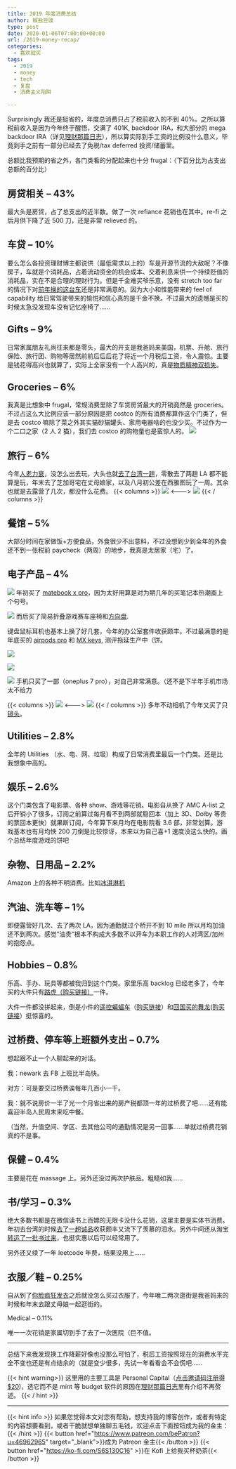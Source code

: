 ```yaml
---
title: 2019 年度消费总结
author: 椒盐豆豉
type: post
date: 2020-01-06T07:00:00+00:00
url: /2019-money-recap/
categories:
  - 喜欢就买
tags:
  - 2019
  - money
  - tech
  - 复盘
  - 消费主义陷阱

---
```

Surprisingly 我还是挺省的，年度总消费只占了税前收入的不到 40%。之所以算税前收入是因为今年终于醒悟，交满了 401K, backdoor IRA，和大部分的 mega backdoor IRA（详见[理财那篇日志](../personal-finance-for-dummies-in-us/)），所以算实际到手工资的比例没什么意义，毕竟到手之前有一部分已经去了免税/tax deferred 投资/储蓄里。

总额比我预期的省之外，各门类看的分配起来也十分 frugal：（下百分比为占支出总额的百分比）

## 房贷相关 – 43%

最大头是房贷，占了总支出的近半数。做了一次 refiance 花销也在其中。re-fi 之后月供下降了近 500 刀，还是非常 relieved 的。

## 车贷 – 10%

要么怎么各投资理财博主都说供（最低需求以上的）车是开源节流的大敌呢？不像房子，车就是个消耗品，占着流动资金的机会成本、交着利息来供一个持续贬值的消耗品，实在不是合理的理财行为。但是千金难买爷乐意，没有 stretch too far 的情况下对[前年换的这台车](../buying-car-decision-tree/)还是非常满意的。因为大小和性能带来的 feel of capability 给日常驾驶带来的愉悦和信心真的是千金不换。不过最大的遗憾是买的时候太急没发现车没有记忆座椅了……

## Gifts – 9%

日常家属朋友礼尚往来都是零头，最大的开支是我爸妈来美国，机票、升舱、旅行保险、旅行团、购物等居然前前后后后花了将近一个月税后工资，令人震惊。主要是钱花得高兴也就算了，实际上全家没有一个人高兴的，真是[物质精神双损失](https://www.douban.com/doulist/120720601/)。

## Groceries – 6%

我真是比想象中 frugal，常规消费里除了车贷房贷最大的开销竟然是 groceries。不过占这么大比例应该一部分原因是把 costco 的所有消费都算作这个门类了，但是去 costco 嘛除了菜之外其实猫砂猫罐头、家用电器啥的也没少买。不过作为一个二口之家（2 人 2 猫），我们去 costco 的购物量也是蛮惊人的。
![](https://media.douchi.space/douchi/media_attachments/files/110/456/906/909/738/678/original/1918f08614a5f5fc.png)

## 旅行 – 6%

今年[人老力衰](https://www.douban.com/people/mfcndw/status/2743091077/)，没怎么出去玩，大头也就[去了台湾一趟](../taipei-7-days/)，零散去了两趟 LA 都不能算是玩，年末去了芝加哥宅在丈母娘家，以及八月初公差在西雅图玩了一周。其余也就是去露营了几次，都没什么花费。
{{< columns >}}
![](https://media.douchi.space/douchi/media_attachments/files/110/456/907/667/593/552/original/7d2cac8144ff2f81.png)
<--->
![](https://media.douchi.space/douchi/media_attachments/files/110/456/908/148/457/670/original/73dfb4ba5bc8c771.png)
{{< / columns >}}
## 餐馆 – 5%

大部分时间在家做饭+方便食品，外食很少不出意料，不过没想到少到全年的外食还不到一张税前 paycheck（两周）的地步，我真是太居家（宅）了。

## 电子产品 – 4%

![](https://media.douchi.space/douchi/media_attachments/files/110/456/909/887/760/922/original/b429202d6e016df6.png)
年初买了 [matebook x pro](https://www.douban.com/people/mfcndw/status/2394710438/)，因为太好用算是对为期几年的买笔记本热潮画上个句号。

![](https://media.douchi.space/douchi/media_attachments/files/110/456/592/447/816/283/original/01aeb01967763a76.png)
而后买了简易折叠游戏赛车座椅和[方向盘](https://amzn.to/35we2SC).

键盘鼠标耳机也基本上换了好几套，今年的办公室套件收获颇丰。不过最满意的是年底买的 [airpods pro](https://amzn.to/3i34Ry5) 和 [MX keys](https://amzn.to/35uJRLJ), 测评拖延生产中（饼。

![](https://media.douchi.space/douchi/media_attachments/files/110/456/565/988/642/811/original/370a6c7e8809c0a8.png)

![](https://media.douchi.space/douchi/media_attachments/files/110/456/921/649/690/018/original/bfbad074610800f8.png)

![](https://media.douchi.space/douchi/media_attachments/files/110/456/922/301/463/224/original/68adcad2c22b8ece.png)
手机只买了一部（oneplus 7 pro），对自己非常满意。（还不是下半年手机市场太不给力

{{< columns >}}
![](https://media.douchi.space/douchi/media_attachments/files/110/456/922/846/800/779/original/1b96251dac35854f.png)
<--->
![](https://media.douchi.space/douchi/media_attachments/files/110/456/923/282/837/675/original/0bcdfd2eaf18d644.png)
{{< / columns >}}
多年不动相机了今年又买了只[镜头](https://amzn.to/2MUvR7w)。

## Utilities – 2.8%

全年的 Utilities （水、电、网、垃圾）构成了日常消费里最后一个门类。还是比我想象中高的。

## 娱乐 – 2.6%

这个门类包含了电影票、各种 show、游戏等花销。电影自从换了 AMC A-list 之后开销小了很多，订阅之前算过每月看不到两部就稳回本（加上 3D、Dolby 等贵的票回本更快）就果断订阅，今年算下来月均在电影院看 3.6 部，非常划算。游戏基本也有月均快 200 刀倒是比较惊讶，本来以为自己喜+1 速度没这么快的。画个总结年度游戏的饼吧

## 杂物、日用品 – 2.2%

Amazon 上的各种不明消费。比如[冰淇淋机](https://amzn.to/3oHa0i0)

## 汽油、洗车等 – 1%

即便露营好几次、去了两次 LA，因为通勤就过个桥开不到 10 mile 所以月均加油还不到两次。感觉“油贵”根本不构成大多数不以开车为本职工作的人对湾区/加州的抱怨点。

## Hobbies – 0.8%

乐高、手办、玩具等都被我归到这个门类。家里乐高 backlog 已经老多了，今年买的大件只有[路虎（购买链接）](https://amzn.to/39mAmPM)一件。

大件一件都没拼起来，倒是小件的[遥控蝙蝠车](https://www.douban.com/people/mfcndw/status/2510359178/)（[购买链接](https://amzn.to/2XyPW5n)）和[回国买的舞龙](https://www.douban.com/people/mfcndw/status/2503027520/)([购买链接](https://amzn.to/2Xt738G)）挺惊喜的。

## 过桥费、停车等上班额外支出 – 0.7%

想起跟不止一个人聊起来的对话。

我：newark 去 FB 上班比半岛快。

对方：可是要交过桥费诶每年几百小一千。

我：就不说房价一半了光一个月省出来的房产税都顶一年的过桥费了吧……还有能喜迎半岛人民周末来吃中餐。

（当然，升值空间、学区、去其他公司的通勤情况是另一回事……单就过桥费花销真的不是事。

## 保健 – 0.4%

主要是花在 massage 上。另外还没过两次护肤品。粗糙如我……

## 书/学习 – 0.3%

绝大多数书都是在微信读书上百嫖的无限卡没什么花销，这里主要是实体书消费。年初去台湾的时候[去了一趟诚品](https://www.douban.com/people/mfcndw/status/2434366111/)收获颇丰又流下了羡慕的泪水。另外中间还从淘宝[转运了一批书过来](https://www.douban.com/note/727051925/)，也挺实惠以后可以经常用了。

另外还又续了一年 leetcode 年费，结果没用上……

## 衣服／鞋 – 0.25%

自从到了[你脸疯狂发衣](https://www.douban.com/people/mfcndw/status/2525832028/)之后就没怎么买过衣服了，今年唯二两次逛街是我爸妈来的时候和年末去跟丈母娘一起逛街的。

Medical – 0.11%

唯一一次花销是家属切到手了去了一次医院（巨不值。

---

总结下来我发现换工作降薪好像也没那么可怕了，税后工资按照现在的消费水平完全不变也还是有点结余的（就是变少很多，先试一年看看会不会慌吧……

{{< hint warning>}}
这里用的主要工具是 Personal Capital（[点击邀请码注册得 $20](https://share.personalcapital.com/x/ArGnow))，选它而不是 mint 等 budget 软件的原因在[理财那篇日志](../personal-finance-for-dummies-in-us/)里有介绍不再赘述。
{{< / hint >}}

---
{{< hint info >}}
如果您觉得本文对您有帮助，想支持我的博客创作，或者有特定的内容想要看到，或者干脆就想单独聊五毛钱，欢迎点击下面按钮成为我的金主：
{{< /hint >}}
{{< button href="https://www.patreon.com/bePatron?u=46962965" target="_blank">}}成为 Patreon 金主{{< /button >}}
{{< button href="https://ko-fi.com/S6S130C16" >}}在 Kofi 上给我买杯奶茶{{< /button >}}